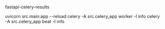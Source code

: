 fastapi-celery-results

uvicorn src.main:app --reload
celery -A src.celery_app worker -l info
celery -A src.celery_app beat -l info
